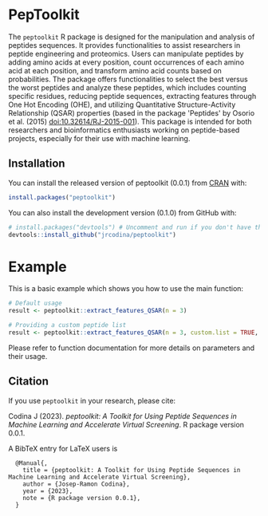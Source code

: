# PepToolkit

The `peptoolkit` R package is designed for the manipulation and analysis of peptides sequences. It provides functionalities to assist researchers in peptide engineering and proteomics. Users can manipulate peptides by adding amino acids at every position, count occurrences of each amino acid at each position, and transform amino acid counts based on probabilities. The package offers functionalities to select the best versus the worst peptides and analyze these peptides, which includes counting specific residues, reducing peptide sequences, extracting features through One Hot Encoding (OHE), and utilizing Quantitative Structure-Activity Relationship (QSAR) properties (based in the package 'Peptides' by Osorio et al. (2015) <doi:10.32614/RJ-2015-001>). This package is intended for both researchers and bioinformatics enthusiasts working on peptide-based projects, especially for their use with machine learning.


## Installation

You can install the released version of peptoolkit (0.0.1) from [CRAN](https://CRAN.R-project.org) with:

```r
install.packages("peptoolkit")
```

You can also install the development version (0.1.0) from GitHub with:

```r
# install.packages("devtools") # Uncomment and run if you don't have the devtools package yet
devtools::install_github("jrcodina/peptoolkit")
```
# Example

This is a basic example which shows you how to use the main function:

```r
# Default usage
result <- peptoolkit::extract_features_QSAR(n = 3)

# Providing a custom peptide list
result <- peptoolkit::extract_features_QSAR(n = 3, custom.list = TRUE, PeList = c('ACA', 'ADE'))
```

Please refer to function documentation for more details on parameters and their usage.

## Citation

If you use `peptoolkit` in your research, please cite:

  Codina J (2023). _peptoolkit: A Toolkit for Using Peptide
  Sequences in Machine Learning and Accelerate Virtual
  Screening_. R package version 0.0.1.

A BibTeX entry for LaTeX users is

```
  @Manual{,
    title = {peptoolkit: A Toolkit for Using Peptide Sequences in Machine Learning and Accelerate Virtual Screening},
    author = {Josep-Ramon Codina},
    year = {2023},
    note = {R package version 0.0.1},
  }
```
